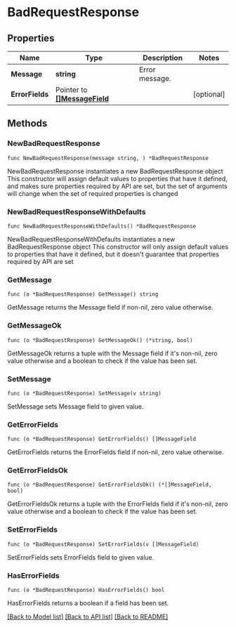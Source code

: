 # BadRequestResponse

## Properties

Name | Type | Description | Notes
------------ | ------------- | ------------- | -------------
**Message** | **string** | Error message. | 
**ErrorFields** | Pointer to [**[]MessageField**](MessageField.md) |  | [optional] 

## Methods

### NewBadRequestResponse

`func NewBadRequestResponse(message string, ) *BadRequestResponse`

NewBadRequestResponse instantiates a new BadRequestResponse object
This constructor will assign default values to properties that have it defined,
and makes sure properties required by API are set, but the set of arguments
will change when the set of required properties is changed

### NewBadRequestResponseWithDefaults

`func NewBadRequestResponseWithDefaults() *BadRequestResponse`

NewBadRequestResponseWithDefaults instantiates a new BadRequestResponse object
This constructor will only assign default values to properties that have it defined,
but it doesn't guarantee that properties required by API are set

### GetMessage

`func (o *BadRequestResponse) GetMessage() string`

GetMessage returns the Message field if non-nil, zero value otherwise.

### GetMessageOk

`func (o *BadRequestResponse) GetMessageOk() (*string, bool)`

GetMessageOk returns a tuple with the Message field if it's non-nil, zero value otherwise
and a boolean to check if the value has been set.

### SetMessage

`func (o *BadRequestResponse) SetMessage(v string)`

SetMessage sets Message field to given value.


### GetErrorFields

`func (o *BadRequestResponse) GetErrorFields() []MessageField`

GetErrorFields returns the ErrorFields field if non-nil, zero value otherwise.

### GetErrorFieldsOk

`func (o *BadRequestResponse) GetErrorFieldsOk() (*[]MessageField, bool)`

GetErrorFieldsOk returns a tuple with the ErrorFields field if it's non-nil, zero value otherwise
and a boolean to check if the value has been set.

### SetErrorFields

`func (o *BadRequestResponse) SetErrorFields(v []MessageField)`

SetErrorFields sets ErrorFields field to given value.

### HasErrorFields

`func (o *BadRequestResponse) HasErrorFields() bool`

HasErrorFields returns a boolean if a field has been set.


[[Back to Model list]](../README.md#documentation-for-models) [[Back to API list]](../README.md#documentation-for-api-endpoints) [[Back to README]](../README.md)


